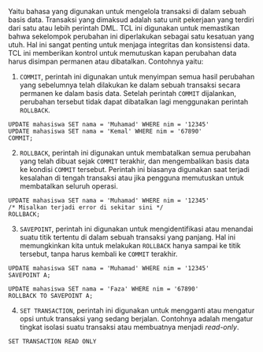 Yaitu bahasa yang digunakan untuk mengelola transaksi di dalam sebuah basis data. Transaksi yang dimaksud adalah satu unit pekerjaan yang terdiri dari satu atau lebih perintah DML. TCL ini digunakan untuk memastikan bahwa sekelompok perubahan ini diperlakukan sebagai satu kesatuan yang utuh. Hal ini sangat penting untuk menjaga integritas dan konsistensi data. TCL ini memberikan kontrol untuk memutuskan kapan perubahan data harus disimpan permanen atau dibatalkan. Contohnya yaitu:
1. `COMMIT`, perintah ini digunakan untuk menyimpan semua hasil perubahan yang sebelumnya telah dilakukan ke dalam sebuah transaksi secara permanen ke dalam basis data. Setelah perintah `COMMIT` dijalankan, perubahan tersebut tidak dapat dibatalkan lagi menggunakan perintah `ROLLBACK`.
```mysql
UPDATE mahasiswa SET nama = 'Muhamad' WHERE nim = '12345'
UPDATE mahasiswa SET nama = 'Kemal' WHERE nim = '67890'
COMMIT;
```

2. `ROLLBACK`, perintah ini digunakan untuk membatalkan semua perubahan yang telah dibuat sejak `COMMIT` terakhir, dan mengembalikan basis data ke kondisi `COMMIT` tersebut. Perintah ini biasanya digunakan saat terjadi kesalahan di tengah transaksi atau jika pengguna memutuskan untuk membatalkan seluruh operasi.
```mysql
UPDATE mahasiswa SET nama = 'Muhamad' WHERE nim = '12345'
/* Misalkan terjadi error di sekitar sini */
ROLLBACK;
```

3. `SAVEPOINT`, perintah ini digunakan untuk mengidentifikasi atau menandai suatu titik tertentu di dalam sebuah transaksi yang panjang. Hal ini memungkinkan kita untuk melakukan `ROLLBACK` hanya sampai ke titik tersebut, tanpa harus kembali ke `COMMIT` terakhir.
```mysql
UPDATE mahasiswa SET nama = 'Muhamad' WHERE nim = '12345'
SAVEPOINT A;

UPDATE mahasiswa SET nama = 'Faza' WHERE nim = '67890'
ROLLBACK TO SAVEPOINT A;
```

4. `SET TRANSACTION`, perintah ini digunakan untuk mengganti atau mengatur opsi untuk transaksi yang sedang berjalan. Contohnya adalah mengatur tingkat isolasi suatu transaksi atau membuatnya menjadi *read-only*.
```mysql
SET TRANSACTION READ ONLY
```